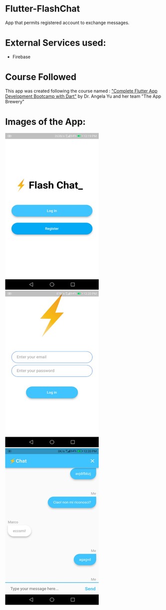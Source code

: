 # Flutter-FlashChat
 App that permits registered account to exchange messages.
 
# External Services used:
 - Firebase

# Course Followed
This app was created following the course named : <a href="https://www.udemy.com/course/flutter-bootcamp-with-dart/">"Complete Flutter App Development Bootcamp with Dart"</a> by Dr. Angela Yu and her team "The App Brewery"

# Images of the App:
<div class="display: flex; justify-content: space-between; width='100%'">

   <img src="https://github.com/Simonotos/Flutter-FlashChat/blob/main/appImages/1.jpg" width="300" height="500">
   <img src="https://github.com/Simonotos/Flutter-FlashChat/blob/main/appImages/2.jpg" width="300" height="500">
   <img src="https://github.com/Simonotos/Flutter-FlashChat/blob/main/appImages/3.jpg" width="300" height="500">

</div>

